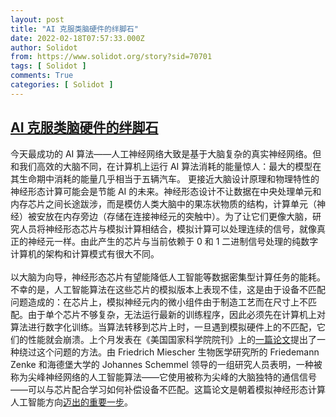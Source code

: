 ```yaml
---
layout: post
title: "AI 克服类脑硬件的绊脚石"
date: 2022-02-18T07:57:33.000Z
author: Solidot
from: https://www.solidot.org/story?sid=70701
tags: [ Solidot ]
comments: True
categories: [ Solidot ]
---
```

<!--1645171053000-->
[AI 克服类脑硬件的绊脚石](https://www.solidot.org/story?sid=70701)
------

<div>
今天最成功的 AI 算法——人工神经网络大致是基于大脑复杂的真实神经网络。但和我们高效的大脑不同，在计算机上运行 AI 算法消耗的能量惊人：最大的模型在其生命期中消耗的能量几乎相当于五辆汽车。 更接近大脑设计原理和物理特性的神经形态计算可能会是节能 AI 的未来。神经形态设计不让数据在中央处理单元和内存芯片之间长途跋涉，而是模仿人类大脑中的果冻状物质的结构，计算单元（神经）被安放在内存旁边（存储在连接神经元的突触中）。为了让它们更像大脑，研究人员将神经形态芯片与模拟计算相结合，模拟计算可以处理连续的信号，就像真正的神经元一样。由此产生的芯片与当前依赖于 0 和 1 二进制信号处理的纯数字计算机的架构和计算模式有很大不同。<br><br>以大脑为向导，神经形态芯片有望能降低人工智能等数据密集型计算任务的能耗。不幸的是，人工智能算法在这些芯片的模拟版本上表现不佳，这是由于设备不匹配问题造成的：在芯片上，模拟神经元内的微小组件由于制造工艺而在尺寸上不匹配。由于单个芯片不够复杂，无法运行最新的训练程序，因此必须先在计算机上对算法进行数字化训练。当算法转移到芯片上时，一旦遇到模拟硬件上的不匹配，它们的性能就会崩溃。上个月发表在《美国国家科学院院刊》上的<a href="https://www.pnas.org/content/119/4/e2109194119">一篇论文</a>提出了一种绕过这个问题的方法。由 Friedrich Miescher 生物医学研究所的 Friedemann Zenke 和海德堡大学的 Johannes Schemmel 领导的一组研究人员表明，一种被称为尖峰神经网络的人工智能算法——它使用被称为尖峰的大脑独特的通信信号——可以与芯片配合学习如何补偿设备不匹配。这篇论文是朝着模拟神经形态计算人工智能方向<a href="https://www.quantamagazine.org/ai-overcomes-stumbling-block-on-brain-inspired-hardware-20220217/">迈出的重要一步</a>。
</div>
